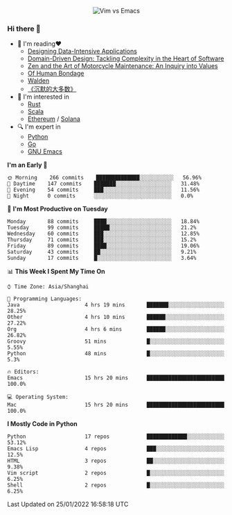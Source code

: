 <p align="center">
    <img src="https://gist.githubusercontent.com/coldnight/e696baffb094e71c96cb302118878eae/raw/40ea5053a6f66cc65f90f437e4173497da225958/banner.gif" alt="Vim vs Emacs" />
</p>

### Hi there 👋

- 📖 I'm reading❤️
    + [Designing Data-Intensive Applications](https://www.oreilly.com/library/view/designing-data-intensive-applications/9781491903063/)
    + [Domain-Driven Design: Tackling Complexity in the Heart of Software](https://www.dddcommunity.org/book/evans_2003/)
    + [Zen and the Art of Motorcycle Maintenance: An Inquiry into Values](https://en.wikipedia.org/wiki/Zen_and_the_Art_of_Motorcycle_Maintenance)
    + [Of Human Bondage](https://en.wikipedia.org/wiki/Of_Human_Bondage)
    + [Walden](https://en.wikipedia.org/wiki/Walden)
    + [《沉默的大多数》](https://en.wikipedia.org/wiki/Silent_majority)
- 🌱 I'm interested in
    + [Rust](https://www.rust-lang.org/)
    + [Scala](https://www.scala-lang.org/)
    + [Ethereum](https://ethereum.org/en/) / [Solana](https://solana.com/)
- 🔍 I'm expert in
    + [Python](https://www.python.org/)
    + [Go](https://go.dev/)
    + [GNU Emacs](https://www.gnu.org/software/emacs/)

<!--START_SECTION:waka-->
**I'm an Early 🐤** 

```text
🌞 Morning    266 commits    ██████████████░░░░░░░░░░░   56.96% 
🌆 Daytime    147 commits    ███████░░░░░░░░░░░░░░░░░░   31.48% 
🌃 Evening    54 commits     ███░░░░░░░░░░░░░░░░░░░░░░   11.56% 
🌙 Night      0 commits      ░░░░░░░░░░░░░░░░░░░░░░░░░   0.0%

```
📅 **I'm Most Productive on Tuesday** 

```text
Monday       88 commits     ████░░░░░░░░░░░░░░░░░░░░░   18.84% 
Tuesday      99 commits     █████░░░░░░░░░░░░░░░░░░░░   21.2% 
Wednesday    60 commits     ███░░░░░░░░░░░░░░░░░░░░░░   12.85% 
Thursday     71 commits     ███░░░░░░░░░░░░░░░░░░░░░░   15.2% 
Friday       89 commits     ████░░░░░░░░░░░░░░░░░░░░░   19.06% 
Saturday     43 commits     ██░░░░░░░░░░░░░░░░░░░░░░░   9.21% 
Sunday       17 commits     █░░░░░░░░░░░░░░░░░░░░░░░░   3.64%

```


📊 **This Week I Spent My Time On** 

```text
⌚︎ Time Zone: Asia/Shanghai

💬 Programming Languages: 
Java                     4 hrs 19 mins       ███████░░░░░░░░░░░░░░░░░░   28.25% 
Other                    4 hrs 10 mins       ██████░░░░░░░░░░░░░░░░░░░   27.22% 
Org                      4 hrs 6 mins        ██████░░░░░░░░░░░░░░░░░░░   26.82% 
Groovy                   51 mins             █░░░░░░░░░░░░░░░░░░░░░░░░   5.55% 
Python                   48 mins             █░░░░░░░░░░░░░░░░░░░░░░░░   5.3%

🔥 Editors: 
Emacs                    15 hrs 20 mins      █████████████████████████   100.0%

💻 Operating System: 
Mac                      15 hrs 20 mins      █████████████████████████   100.0%

```

**I Mostly Code in Python** 

```text
Python                   17 repos            █████████████░░░░░░░░░░░░   53.12% 
Emacs Lisp               4 repos             ███░░░░░░░░░░░░░░░░░░░░░░   12.5% 
HTML                     3 repos             ██░░░░░░░░░░░░░░░░░░░░░░░   9.38% 
Vim script               2 repos             █░░░░░░░░░░░░░░░░░░░░░░░░   6.25% 
Shell                    2 repos             █░░░░░░░░░░░░░░░░░░░░░░░░   6.25%

```



 Last Updated on 25/01/2022 16:58:18 UTC
<!--END_SECTION:waka-->
